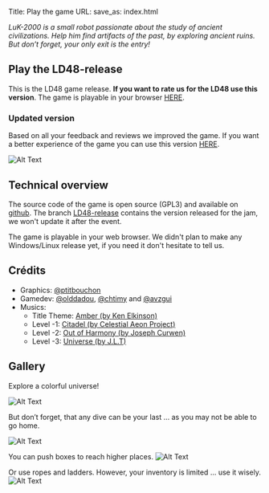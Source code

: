 Title: Play the game
URL:
save_as: index.html

*LuK-2000 is a small robot passionate about the study of ancient civilizations. Help him find artifacts of the past, by exploring ancient ruins. But don’t forget, your only exit is the entry!*

## Play the LD48-release

This is the LD48 game release. **If you want to rate us for the LD48 use this version**.
The game is playable in your browser [HERE]({static}/games/LD48-release/index.html).

### Updated version

Based on all your feedback and reviews we improved the game. If you want a better experience of the game you can use this version [HERE]({static}/games/main/index.html).

![Alt Text]({static}/images/main_menu.gif)

## Technical overview

The source code of the game is open source (GPL3) and available on [github](https://github.com/ludum-rlyeh/LD48-deeper-and-deeper). The branch [LD48-release](https://github.com/ludum-rlyeh/LD48-deeper-and-deeper/tree/LD48-release) contains the version released for the jam, we won't update it after the event.

The game is playable in your web browser. We didn't plan to make any Windows/Linux release yet, if you need it don't hesitate to tell us.

## Crédits

- Graphics:  [@ptitbouchon](https://ldjam.com/users/ptitbouchon)
- Gamedev: [@olddadou](https://ldjam.com/users/olddadou), [@chtimy](https://ldjam.com/users/chtimy) and [@avzgui](https://ldjam.com/users/avzgui)
- Musics:
    - Title Theme: [Amber (by Ken Elkinson)](https://www.jamendo.com/track/979848/amber)
    - Level -1: [Citadel (by Celestial Aeon Project)](https://www.jamendo.com/track/25246/citadel)
    - Level -2: [Out of Harmony (by Joseph Curwen)](https://www.jamendo.com/track/1240073/out-of-harmony)
    - Level -3: [Universe (by J.L.T)](https://www.jamendo.com/track/907108/universe)

## Gallery

Explore a colorful universe!

![Alt Text]({static}/images/3f09b.png)

But don’t forget, that any dive can be your last … as you may not be able to go home.

![Alt Text]({static}/images/3f0eb.png)

You can push boxes to reach higher places.
![Alt Text]({static}/images/40585.png)

Or use ropes and ladders. However, your inventory is limited … use it wisely.
![Alt Text]({static}/images/4058a.png)
